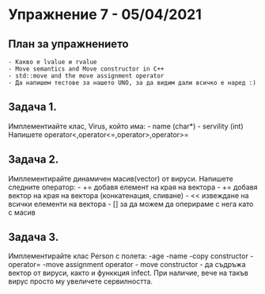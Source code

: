 # Упражнение 7 - 05/04/2021
## План за упражнението
	- Какво е lvalue и rvalue
	- Move semantics and Move constructor in C++
	- std::move and the move assignment operator
	- Да напишем тестове за нашето UNO, за да видим дали всичко е наред :)

## Задача 1.
Имплементиайте клас, Virus, който има:
	- name (char*)
	- servility (int)
Напишете operator<,operator<=,operator>,operator>=

## Задача 2.
Имплементирайте динамичен масив(vector) от вируси. Напишете следните оператор:
	- += добавя елемент на края на вектора
	- += добавя вектор на края на вектора (конкатенация, сливане)
	- << извеждане на всички елементи на вектора
	- [] за да можем да оперираме с нега като с масив
	
## Задача 3.
Имплементирайте клас Person с полета:
	-age
	-name
	-copy constructor
	-operator=
	-move assignment operator
	- move constructor
	- да съдръжа вектор от вируси, както и функкция infect. При наличие, вече на такъв вирус просто му увеличете сервилността.
